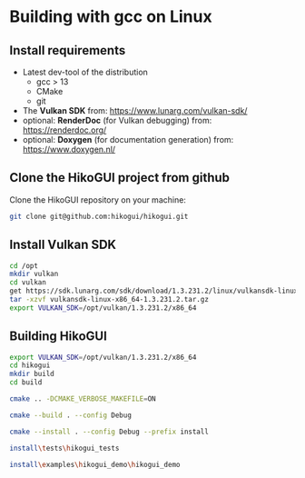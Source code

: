 Building with gcc on Linux
==========================

Install requirements
--------------------
 - Latest dev-tool of the distribution
   - gcc > 13
   - CMake
   - git
 - The **Vulkan SDK** from: <https://www.lunarg.com/vulkan-sdk/>
 - optional: **RenderDoc** (for Vulkan debugging) from: <https://renderdoc.org/>
 - optional: **Doxygen** (for documentation generation) from: <https://www.doxygen.nl/>

Clone the HikoGUI project from github
-------------------------------------
Clone the HikoGUI repository on your machine:

```bash
git clone git@github.com:hikogui/hikogui.git
```

Install Vulkan SDK
------------------

```bash
cd /opt
mkdir vulkan
cd vulkan
get https://sdk.lunarg.com/sdk/download/1.3.231.2/linux/vulkansdk-linux-x86_64-1.3.231.2.tar.gz
tar -xzvf vulkansdk-linux-x86_64-1.3.231.2.tar.gz
export VULKAN_SDK=/opt/vulkan/1.3.231.2/x86_64
```

Building HikoGUI
----------------

```bash
export VULKAN_SDK=/opt/vulkan/1.3.231.2/x86_64
cd hikogui
mkdir build
cd build

cmake .. -DCMAKE_VERBOSE_MAKEFILE=ON

cmake --build . --config Debug

cmake --install . --config Debug --prefix install
```

```bash
install\tests\hikogui_tests

install\examples\hikogui_demo\hikogui_demo
```


